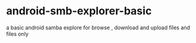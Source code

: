 # android-smb-explorer-basic
a basic android samba explore for browse , download and upload files and files only
